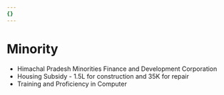 ```yaml
---
{}
---
```

   
# Minority   
* Himachal Pradesh Minorities Finance and Development Corporation   
* Housing Subsidy - 1.5L for construction and 35K for repair   
* Training and Proficiency in Computer